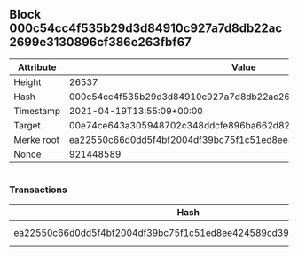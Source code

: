 ## Block 000c54cc4f535b29d3d84910c927a7d8db22ac2699e3130896cf386e263fbf67

Attribute | Value
--- | ---
Height | 26537
Hash | 000c54cc4f535b29d3d84910c927a7d8db22ac2699e3130896cf386e263fbf67
Timestamp | 2021-04-19T13:55:09+00:00
Target | 00e74ce643a305948702c348ddcfe896ba662d82c1a228faf4ad12250f07334e
Merke root | ea22550c66d0dd5f4bf2004df39bc75f1c51ed8ee424589cd39e068d54643845
Nonce | 921448589

```

```

### Transactions

Hash | Amount
--- | ---
[ea22550c66d0dd5f4bf2004df39bc75f1c51ed8ee424589cd39e068d54643845](ea22550c66d0dd5f4bf2004df39bc75f1c51ed8ee424589cd39e068d54643845.md) | 10.00000000 SKEPTI 
